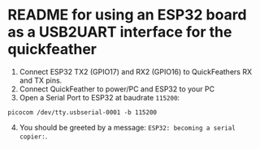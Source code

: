 # README for using an ESP32 board as a USB2UART interface for the quickfeather

1. Connect ESP32 TX2 (GPIO17) and RX2 (GPIO16) to QuickFeathers RX and TX pins.
2. Connect QuickFeather to power/PC and ESP32 to your PC
3. Open a Serial Port to ESP32 at baudrate `115200`:
```
picocom /dev/tty.usbserial-0001 -b 115200
```
4. You should be greeted by a message: `ESP32: becoming a serial copier:`.

